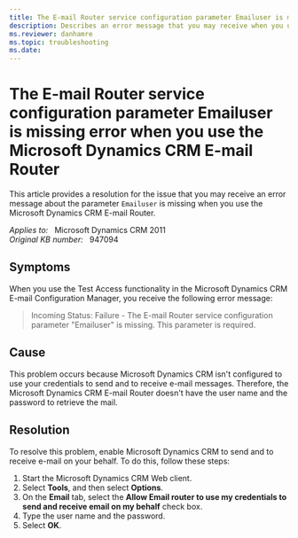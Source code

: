 ```yaml
---
title: The E-mail Router service configuration parameter Emailuser is missing error
description: Describes an error message that you may receive when you use the Microsoft Dynamics CRM E-mail Router. Provides a resolution.
ms.reviewer: danhamre
ms.topic: troubleshooting
ms.date: 
---
```

# The E-mail Router service configuration parameter Emailuser is missing error when you use the Microsoft Dynamics CRM E-mail Router

This article provides a resolution for the issue that you may receive an error message about the parameter `Emailuser` is missing when you use the Microsoft Dynamics CRM E-mail Router.

_Applies to:_ &nbsp; Microsoft Dynamics CRM 2011  
_Original KB number:_ &nbsp; 947094

## Symptoms

When you use the Test Access functionality in the Microsoft Dynamics CRM E-mail Configuration Manager, you receive the following error message:

> Incoming Status: Failure - The E-mail Router service configuration parameter "Emailuser" is missing. This parameter is required.

## Cause

This problem occurs because Microsoft Dynamics CRM isn't configured to use your credentials to send and to receive e-mail messages. Therefore, the Microsoft Dynamics CRM E-mail Router doesn't have the user name and the password to retrieve the mail.

## Resolution

To resolve this problem, enable Microsoft Dynamics CRM to send and to receive e-mail on your behalf. To do this, follow these steps:

1. Start the Microsoft Dynamics CRM Web client.
2. Select **Tools**, and then select **Options**.
3. On the **Email** tab, select the **Allow Email router to use my credentials to send and receive email on my behalf** check box.
4. Type the user name and the password.
5. Select **OK**.
